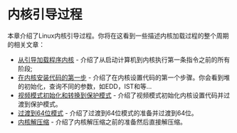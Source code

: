 # 内核引导过程

本章介绍了Linux内核引导过程。你将在这看到一些描述内核加载过程的整个周期的相关文章：

* [从引导加载程序内核](http://xinqiu.gitbooks.io/linux-inside-zh/content/Booting/index.html/linux-bootstrap-1.html) - 介绍了从启动计算机到内核执行第一条指令之前的所有阶段;
* [在内核安装代码的第一步](http://xinqiu.gitbooks.io/linux-inside-zh/content/Booting/linux-bootstrap-2.html) - 介绍了在内核设置代码的第一个步骤。你会看到堆的初始化，查询不同的参数，如EDD，IST和等...
* [视频模式初始化和转换到保护模式](http://xinqiu.gitbooks.io/linux-inside-zh/content/Booting/linux-bootstrap-3.html) - 介绍了视频模式初始化内核设置代码并过渡到保护模式。
* [过渡到64位模式](http://xinqiu.gitbooks.io/linux-inside-zh/content/Booting/linux-bootstrap-4.html) - 介绍了过渡到64位模式的准备并过渡到64位。
* [内核解压缩](http://xinqiu.gitbooks.io/linux-inside-zh/content/Booting/linux-bootstrap-5.html) - 介绍了内核解压缩之前的准备然后直接解压缩。
